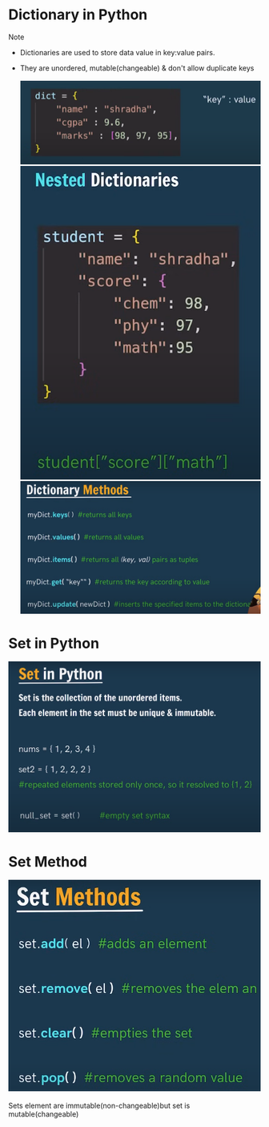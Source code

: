 # Dictionary in Python
>[!NOTE]
> - Dictionaries are used to store data value in key:value pairs. <br> 
> * They are unordered, mutable(changeable) & don't allow duplicate keys <br> <br>
>![Syntax](image.png) <br>
>![Nested](image-1.png) <br>
>![Methods](image-2.png) <br>
>
># Set in Python
>![Set](image-3.png) <br>
>
># Set Method
>![Set Method](image-4.png) <br><br>
> Sets element are immutable(non-changeable)but set is mutable(changeable)

